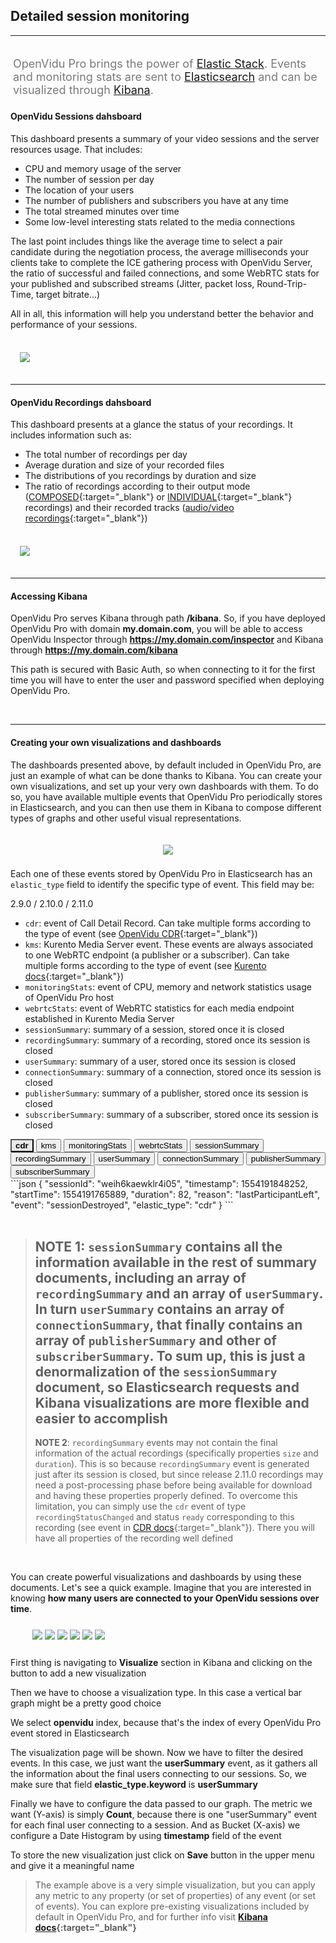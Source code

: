 <h2 id="section-title">Detailed session monitoring</h2>
<hr>

<p style="font-size: 18px; color: #7a7a7a; margin-top: 30px; padding: 4px;">
OpenVidu Pro brings the power of <a href="https://www.elastic.co/" target="_blank">Elastic Stack</a>. Events and monitoring stats are sent to <a href="https://www.elastic.co/products/elasticsearch/" target="_blank">Elasticsearch</a> and can be visualized through <a href="https://www.elastic.co/products/kibana/" target="_blank">Kibana</a>.
</p>

#### OpenVidu Sessions dahsboard

This dashboard presents a summary of your video sessions and the server resources usage. That includes:

- CPU and memory usage of the server
- The number of session per day
- The location of your users
- The number of publishers and subscribers you have at any time
- The total streamed minutes over time
- Some low-level interesting stats related to the media connections

The last point includes things like the average time to select a pair candidate during the negotiation process, the average milliseconds your clients take to complete the ICE gathering process with OpenVidu Server, the ratio of successful and failed connections, and some WebRTC stats for your published and subscribed streams (Jitter, packet loss, Round-Trip-Time, target bitrate...)

All in all, this information will help you understand better the behavior and performance of your sessions.

<br>

<div class="row">
    <div style="margin: 5px 15px 35px 15px">
        <a data-fancybox="gallery-pro1" href="./img/docs/openvidu-pro/elastic/sessions-dashboard.png"><img class="img-responsive img-pro" src="./img/docs/openvidu-pro/elastic/sessions-dashboard.png"/></a>
    </div>
</div>

---

#### OpenVidu Recordings dahsboard

This dashboard presents at a glance the status of your recordings. It includes information such as:

- The total number of recordings per day
- Average duration and size of your recorded files
- The distributions of you recordings by duration and size
- The ratio of recordings according to their output mode ([COMPOSED](/advanced-features/recording/#composed-recording){:target="_blank"} or [INDIVIDUAL](/advanced-features/recording/#individual-stream-recording){:target="_blank"} recordings) and their recorded tracks ([audio/video recordings](/advanced-features/recording/#audio-only-and-video-only-recordings){:target="_blank"})

<br>

<div class="row">
    <div style="margin: 5px 15px 35px 15px">
        <a data-fancybox="gallery-pro2" href="./img/docs/openvidu-pro/elastic/recordings-dashboard.png"><img class="img-responsive img-pro" src="./img/docs/openvidu-pro/elastic/recordings-dashboard.png"/></a>
    </div>
</div>

---

#### Accessing Kibana

OpenVidu Pro serves Kibana through path **/kibana**. So, if you have deployed OpenVidu Pro with domain **my.domain.com**, you will be able to access OpenVidu Inspector through **https://my.domain.com/inspector** and Kibana through **https://my.domain.com/kibana**

This path is secured with Basic Auth, so when connecting to it for the first time you will have to enter the user and password specified when deploying OpenVidu Pro.

<br>

---

#### Creating your own visualizations and dashboards

The dashboards presented above, by default included in OpenVidu Pro, are just an example of what can be done thanks to Kibana. You can create your own visualizations, and set up your very own dashboards with them. To do so, you have available multiple events that OpenVidu Pro periodically stores in Elasticsearch, and you can then use them in Kibana to compose different types of graphs and other useful visual representations.

<p align="center">
  <img class="img-responsive openvidu-pro-img" style="padding: 20px 0 8px 0" src="./img/docs/openvidu-pro/elastic/elastic-stack.png">
</p>

Each one of these events stored by OpenVidu Pro in Elasticsearch has an `elastic_type` field to identify the specific type of event. This field may be:

<div>

<div class="monitoring-div">

<div class="version-buttons">
  <a onclick="changeVersion(event)" class="btn btn-xs btn-primary pressed-btn" title="2.9.0">2.9.0 / 2.10.0 / 2.11.0</a>
  <!--<a onclick="changeVersion(event)" class="btn btn-xs btn-primary" title="2.12.0">2.12.0</a>-->
</div>

<!-- 2.9.0 / 2.10.0 / 2.11.0 -->

<div id="list-290" class="version-container" markdown="1" style="margin-right: 5px">

- `cdr`: event of Call Detail Record. Can take multiple forms according to the type of event (see [OpenVidu CDR](/reference-docs/openvidu-server-cdr/){:target="_blank"})
- `kms`: Kurento Media Server event. These events are always associated to one WebRTC endpoint (a publisher or a subscriber). Can take multiple forms according to the type of event (see [Kurento docs](https://doc-kurento.readthedocs.io/en/latest/features/events.html){:target="_blank"})
- `monitoringStats`: event of CPU, memory and network statistics usage of OpenVidu Pro host
- `webrtcStats`: event of WebRTC statistics for each media endpoint established in Kurento Media Server
- `sessionSummary`: summary of a session, stored once it is closed
- `recordingSummary`: summary of a recording, stored once its session is closed
- `userSummary`: summary of a user, stored once its session is closed
- `connectionSummary`: summary of a connection, stored once its session is closed
- `publisherSummary`: summary of a publisher, stored once its session is closed
- `subscriberSummary`: summary of a subscriber, stored once its session is closed

</div>

<div id="content-290" class="lang-tabs-container elastic-events version-container" markdown="1">

<div class="lang-tabs-header">
  <button class="lang-tabs-btn" onclick="changeLangTab(event)" style="background-color: #e8e8e8; font-weight: bold">cdr</button>
  <button class="lang-tabs-btn" onclick="changeLangTab(event)">kms</button>
  <button class="lang-tabs-btn" onclick="changeLangTab(event)">monitoringStats</button>
  <button class="lang-tabs-btn" onclick="changeLangTab(event)">webrtcStats</button>
  <button class="lang-tabs-btn" onclick="changeLangTab(event)">sessionSummary</button>
  <button class="lang-tabs-btn" onclick="changeLangTab(event)">recordingSummary</button>
  <button class="lang-tabs-btn" onclick="changeLangTab(event)">userSummary</button>
  <button class="lang-tabs-btn" onclick="changeLangTab(event)">connectionSummary</button>
  <button class="lang-tabs-btn" onclick="changeLangTab(event)">publisherSummary</button>
  <button class="lang-tabs-btn" onclick="changeLangTab(event)">subscriberSummary</button>
</div>

<div id="cdr" class="lang-tabs-content" markdown="1">
```json
{
  "sessionId": "weih6kaewklr4i05",
  "timestamp": 1554191848252,
  "startTime": 1554191765889,
  "duration": 82,
  "reason": "lastParticipantLeft",
  "event": "sessionDestroyed",
  "elastic_type": "cdr"
}
```
</div>

<div id="kms" class="lang-tabs-content" style="display:none" markdown="1">
```json
{
  "streamId": 1,
  "componentId": 1,
  "state": "READY",
  "type": "IceComponentStateChange",
  "timestamp": 1554191839098,
  "session": "weih6kaewklr4i05",
  "user": "6596FB7B9D1A7C25",
  "connection": "ewztvkfl8dttvcxk",
  "endpoint": "ewztvkfl8dttvcxk_bahnv2b0n5fxbohy_CAMERA_XHIHV",
  "msSinceEndpointCreation": 11104,
  "elastic_type": "kms"
}
```
</div>

<div id="monitoringstats" class="lang-tabs-content" style="display:none" markdown="1">
```json
{
  "timestamp": 1554212258873,
  "cpu": 11.887875624741168,
  "mem": {
    "used": 7287344,
    "percentage": 45.13347034796033
  },
  "net": {
    "veth2b4c47c": {
      "rxBytes": 0,
      "txBytes": 0
    },
    "wlp58s0": {
      "rxBytes": 0,
      "txBytes": 0
    }
  },
  "elastic_type": "monitoringStats"
}
```
</div>

<div id="webrtcstats" class="lang-tabs-content" style="display:none" markdown="1">
```json
{
  "session": "weih6kaewklr4i05",
  "user": "6596FB7B9D1A7C25",
  "connection": "bahnv2b0n5fxbohy",
  "endpoint": "bahnv2b0n5fxbohy_CAMERA_XHIHV",
  "mediaType": "video",
  "jitter": 0.005244444590061903,
  "bytesReceived": 6455233,
  "packetsReceived": 6666,
  "packetsLost": 0,
  "timestamp": 1554191847505,
  "fractionLost": 0,
  "remb": 533208,
  "firCount": 6,
  "pliCount": 0,
  "nackCount": 0,
  "sliCount": 0,
  "elastic_type": "webrtcStats"
}
```
</div>

<div id="sessionsummary" class="lang-tabs-content" style="display:none" markdown="1">
```json
{
  "createdAt": 1554191765889,
  "destroyedAt": 1554191848252,
  "sessionId": "weih6kaewklr4i05",
  "customSessionId": "",
  "mediaMode": "ROUTED",
  "recordingMode": "MANUAL",
  "duration": 82,
  "reason": "lastParticipantLeft",
  "users": {
    "numberOfElements": 1,
    "content": [
      {
        "id": "6596FB7B9D1A7C25",
        "location": "Mumbai, India",
        "platform": "Chrome 72.0.3626.109 on Linux 64-bit",
        "connections": {
          "numberOfElements": 1,
          "content": [
            {
              "createdAt": 1554191765994,
              "destroyedAt": 1554191848249,
              "connectionId": "bahnv2b0n5fxbohy",
              "clientData": "",
              "serverData": "",
              "duration": 82,
              "reason": "disconnect",
              "publishers": {
                "numberOfElements": 1,
                "content": [
                  {
                    "sessionId": "weih6kaewklr4i05",
                    "timestamp": 1554191848247,
                    "startTime": 1554191767577,
                    "duration": 80,
                    "reason": "disconnect",
                    "streamId": "bahnv2b0n5fxbohy_CAMERA_XHIHV",
                    "videoSource": "CAMERA",
                    "videoFramerate": -1,
                    "videoDimensions": "{\"width\":640,\"height\":480}",
                    "audioEnabled": true,
                    "videoEnabled": true,
                    "session": "weih6kaewklr4i05",
                    "user": "6596FB7B9D1A7C25",
                    "connection": "bahnv2b0n5fxbohy",
                    "elastic_type": "publisherSummary"
                  }
                ]
              },
              "subscribers": {
                "numberOfElements": 0,
                "content": []
              },
              "geoPoints": "19.09,72.87",
              "session": "weih6kaewklr4i05",
              "user": "6596FB7B9D1A7C25",
              "timestamp": 1554191848252,
              "elastic_type": "connectionSummary"
            }
          ]
        },
        "session": "weih6kaewklr4i05",
        "timestamp": 1554191848252,
        "elastic_type": "userSummary"
      }
    ]
  },
  "recordings": {
    "numberOfElements": 1,
    "content": [
      {
        "sessionId": "weih6kaewklr4i05",
        "timestamp": 1554191784531,
        "startTime": 1554191770662,
        "duration": 9.734,
        "reason": "recordingStoppedByServer",
        "id": "weih6kaewklr4i05",
        "name": "RecordingTest",
        "outputMode": "COMPOSED",
        "resolution": "1920x1080",
        "recordingLayout": "BEST_FIT",
        "hasAudio": true,
        "hasVideo": true,
        "size": 1968384,
        "elastic_type": "recordingSummary"
      }
    ]
  }
}
```
</div>

<div id="recordingsummary" class="lang-tabs-content" style="display:none" markdown="1">
```json
{
  "sessionId": "weih6kaewklr4i05",
  "timestamp": 1554191784531,
  "startTime": 1554191770662,
  "duration": 9.734,
  "reason": "recordingStoppedByServer",
  "id": "weih6kaewklr4i05",
  "name": "RecordingTest",
  "outputMode": "COMPOSED",
  "resolution": "1920x1080",
  "recordingLayout": "BEST_FIT",
  "hasAudio": true,
  "hasVideo": true,
  "size": 1968384,
  "elastic_type": "recordingSummary"
}
```
</div>

<div id="usersummary" class="lang-tabs-content" style="display:none" markdown="1">
```json
{
  "id": "6596FB7B9D1A7C25",
  "location": "Mumbai, India",
  "platform": "Chrome 72.0.3626.109 on Linux 64-bit",
  "connections": {
    "numberOfElements": 1,
    "content": [
      {
        "createdAt": 1554191765994,
        "destroyedAt": 1554191848249,
        "connectionId": "bahnv2b0n5fxbohy",
        "clientData": "",
        "serverData": "",
        "duration": 82,
        "reason": "disconnect",
        "publishers": {
          "numberOfElements": 1,
          "content": [
            {
              "sessionId": "weih6kaewklr4i05",
              "timestamp": 1554191848247,
              "startTime": 1554191767577,
              "duration": 80,
              "reason": "disconnect",
              "streamId": "bahnv2b0n5fxbohy_CAMERA_XHIHV",
              "videoSource": "CAMERA",
              "videoFramerate": -1,
              "videoDimensions": "{\"width\":640,\"height\":480}",
              "audioEnabled": true,
              "videoEnabled": true,
              "session": "weih6kaewklr4i05",
              "user": "6596FB7B9D1A7C25",
              "connection": "bahnv2b0n5fxbohy",
              "elastic_type": "publisherSummary"
            }
          ]
        },
        "subscribers": {
          "numberOfElements": 0,
          "content": []
        },
        "geoPoints": "19.09,72.87",
        "session": "weih6kaewklr4i05",
        "user": "6596FB7B9D1A7C25",
        "timestamp": 1554191848252,
        "elastic_type": "connectionSummary"
      }
    ]
  },
  "session": "weih6kaewklr4i05",
  "timestamp": 1554191848252,
  "elastic_type": "userSummary"
}
```
</div>

<div id="connectionsummary" class="lang-tabs-content" style="display:none" markdown="1">
```json
{
  "createdAt": 1554191765994,
  "destroyedAt": 1554191848249,
  "connectionId": "bahnv2b0n5fxbohy",
  "clientData": "",
  "serverData": "",
  "duration": 82,
  "reason": "disconnect",
  "publishers": {
    "numberOfElements": 1,
    "content": [
      {
        "sessionId": "weih6kaewklr4i05",
        "timestamp": 1554191848247,
        "startTime": 1554191767577,
        "duration": 80,
        "reason": "disconnect",
        "streamId": "bahnv2b0n5fxbohy_CAMERA_XHIHV",
        "videoSource": "CAMERA",
        "videoFramerate": -1,
        "videoDimensions": "{\"width\":640,\"height\":480}",
        "audioEnabled": true,
        "videoEnabled": true,
        "session": "weih6kaewklr4i05",
        "user": "6596FB7B9D1A7C25",
        "connection": "bahnv2b0n5fxbohy",
        "elastic_type": "publisherSummary"
      }
    ]
  },
  "subscribers": {
    "numberOfElements": 0,
    "content": []
  },
  "session": "weih6kaewklr4i05",
  "user": "6596FB7B9D1A7C25",
  "timestamp": 1554191848252,
  "elastic_type": "connectionSummary"
}
```
</div>

<div id="publishersummary" class="lang-tabs-content" style="display:none" markdown="1">
```json
{
  "sessionId": "weih6kaewklr4i05",
  "timestamp": 1554191848247,
  "startTime": 1554191767577,
  "duration": 80,
  "reason": "disconnect",
  "streamId": "bahnv2b0n5fxbohy_CAMERA_XHIHV",
  "videoSource": "CAMERA",
  "videoFramerate": -1,
  "videoDimensions": "{\"width\":640,\"height\":480}",
  "audioEnabled": true,
  "videoEnabled": true,
  "session": "weih6kaewklr4i05",
  "user": "6596FB7B9D1A7C25",
  "connection": "bahnv2b0n5fxbohy",
  "elastic_type": "publisherSummary"
}
```
</div>

<div id="subscribersummary" class="lang-tabs-content" style="display:none" markdown="1">
```json
{
  "sessionId": "weih6kaewklr4i05",
  "timestamp": 1553694100398,
  "startTime": 1553693956035,
  "duration": 144,
  "reason": "disconnect",
  "streamId": "dbslbhe2jzhhybvj_CAMERA_CSBVI",
  "receivingFrom": "dbslbhe2jzhhybvj",
  "videoSource": "CAMERA",
  "videoFramerate": 30,
  "videoDimensions": "{\"width\":640,\"height\":480}",
  "audioEnabled": true,
  "videoEnabled": true,
  "session": "TestSession",
  "user": "A06BB386A40BBC83",
  "connection": "c1tgrtyzlmeix6l3",
  "elastic_type": "subscriberSummary"
}
```
</div>

</div>

<!-- 2.12.0 -->

<div id="content-2120" class="lang-tabs-container elastic-events version-container" markdown="1" style="display: none">

<div class="lang-tabs-header">
  <button class="lang-tabs-btn" onclick="changeLangTab(event)" style="background-color: #e8e8e8; font-weight: bold">cdr</button>
  <button class="lang-tabs-btn" onclick="changeLangTab(event)">kms</button>
  <button class="lang-tabs-btn" onclick="changeLangTab(event)">monitoringStats</button>
  <button class="lang-tabs-btn" onclick="changeLangTab(event)">webrtcStats</button>
  <button class="lang-tabs-btn" onclick="changeLangTab(event)">sessionSummary</button>
  <button class="lang-tabs-btn" onclick="changeLangTab(event)">recordingSummary</button>
  <button class="lang-tabs-btn" onclick="changeLangTab(event)">userSummary</button>
  <button class="lang-tabs-btn" onclick="changeLangTab(event)">connectionSummary</button>
  <button class="lang-tabs-btn" onclick="changeLangTab(event)">publisherSummary</button>
  <button class="lang-tabs-btn" onclick="changeLangTab(event)">subscriberSummary</button>
</div>

<div id="cdr" class="lang-tabs-content" markdown="1">
```json
```
</div>

<div id="kms" class="lang-tabs-content" style="display:none" markdown="1">
```json
```
</div>

<div id="monitoringstats" class="lang-tabs-content" style="display:none" markdown="1">
```json
```
</div>

<div id="webrtcstats" class="lang-tabs-content" style="display:none" markdown="1">
```json
```
</div>

<div id="sessionsummary" class="lang-tabs-content" style="display:none" markdown="1">
```json
```
</div>

<div id="recordingsummary" class="lang-tabs-content" style="display:none" markdown="1">
```json
```
</div>

<div id="usersummary" class="lang-tabs-content" style="display:none" markdown="1">
```json
```
</div>

<div id="connectionsummary" class="lang-tabs-content" style="display:none" markdown="1">
```json
```
</div>

<div id="publishersummary" class="lang-tabs-content" style="display:none" markdown="1">
```json
```
</div>

<div id="subscribersummary" class="lang-tabs-content" style="display:none" markdown="1">
```json
```
</div>
</div>


</div>
</div>
</div>

<br>

> **NOTE 1**: `sessionSummary` contains all the information available in the rest of summary documents, including an array of `recordingSummary` and an array of `userSummary`. In turn `userSummary` contains an array of `connectionSummary`, that finally contains an array of `publisherSummary` and other of `subscriberSummary`.
> To sum up, this is just a denormalization of the `sessionSummary` document, so Elasticsearch requests and Kibana visualizations are more flexible and easier to accomplish
> ---
> **NOTE 2**: `recordingSummary` events may not contain the final information of the actual recordings (specifically properties `size` and `duration`). This is so because `recordingSummary` event is generated just after its session is closed, but since release 2.11.0 recordings may need a post-processing phase before being available for download and having these properties properly defined. To overcome this limitation, you can simply use the `cdr` event of type `recordingStatusChanged` and status `ready` corresponding to this recording (see event in [CDR docs](/reference-docs/openvidu-server-cdr/#recordingstatuschanged){:target="_blank"}). There you will have all properties of the recording well defined

<br>

You can create powerful visualizations and dashboards by using these documents. Let's see a quick example. Imagine that you are interested in knowing **how many users are connected to your OpenVidu sessions over time**.

<div class="row">
    <div class="pro-gallery-steps" style="margin: 25px 35px 25px 35px">
        <a data-fancybox="gallery-pro3" data-caption="First thing is navigating to 'Visualize' section in Kibana and clicking on the button to add a new visualization" href="./img/docs/openvidu-pro/elastic/tutorial1.png"><img class="img-responsive img-pro" src="./img/docs/openvidu-pro/elastic/tutorial1.png"/></a>
        <a data-fancybox="gallery-pro3" data-caption="Then we have to choose a visualization type. In this case a vertical bar graph might be a pretty good choice" href="./img/docs/openvidu-pro/elastic/tutorial2.png"><img class="img-responsive img-pro" src="./img/docs/openvidu-pro/elastic/tutorial2.png"/></a>
        <a data-fancybox="gallery-pro3" data-caption="We select 'openvidu' index, because that's the index of every OpenVidu Pro event stored in Elasticsearch" href="./img/docs/openvidu-pro/elastic/tutorial3.png"><img class="img-responsive img-pro" src="./img/docs/openvidu-pro/elastic/tutorial3.png"/></a>
        <a data-fancybox="gallery-pro3" data-caption="The visualization page will be shown. Now we have to filter the desired events. In this case, we just want the 'userSummary' event, as it gathers all the information about the final users connecting to our sessions. So, we make sure that field 'elastic_type.keyword' is 'userSummary'" href="./img/docs/openvidu-pro/elastic/tutorial4.png"><img class="img-responsive img-pro" src="./img/docs/openvidu-pro/elastic/tutorial4.png"/></a>
        <a data-fancybox="gallery-pro3" data-caption="Finally we have to configure the data passed to our graph. The metric we want (Y-axis) is simply 'Count', because there is one 'userSummary' event for each final user connecting to a session. And as Bucket (X-axis) we configure a Date Histogram by using 'timestamp' field of the event" href="./img/docs/openvidu-pro/elastic/tutorial5.png"><img class="img-responsive img-pro" src="./img/docs/openvidu-pro/elastic/tutorial5.png"/></a>
        <a data-fancybox="gallery-pro3" data-caption="To store the new visualization just click on 'Save' button in the upper menu and give it a meaningful name" href="./img/docs/openvidu-pro/elastic/tutorial6.png"><img class="img-responsive img-pro" src="./img/docs/openvidu-pro/elastic/tutorial6.png"/></a>
    </div>
    <div class="slick-captions">
      <div class="caption"><p>First thing is navigating to <strong>Visualize</strong> section in Kibana and clicking on the button to add a new visualization</p></div>
      <div class="caption"><p>Then we have to choose a visualization type. In this case a vertical bar graph might be a pretty good choice</p></div>
      <div class="caption"><p>We select <strong>openvidu</strong> index, because that's the index of every OpenVidu Pro event stored in Elasticsearch</p></div>
      <div class="caption"><p>The visualization page will be shown. Now we have to filter the desired events. In this case, we just want the <strong>userSummary</strong> event, as it gathers all the information about the final users connecting to our sessions. So, we make sure that field <strong>elastic_type.keyword</strong> is <strong>userSummary</strong></p></div>
      <div class="caption"><p>Finally we have to configure the data passed to our graph. The metric we want (Y-axis) is simply <strong>Count</strong>, because there is one "userSummary" event for each final user connecting to a session. And as Bucket (X-axis) we configure a Date Histogram by using <strong>timestamp</strong> field of the event</p></div>
      <div class="caption"><p>To store the new visualization just click on <strong>Save</strong> button in the upper menu and give it a meaningful name</p></div>
    </div>
</div>

> The example above is a very simple visualization, but you can apply any metric to any property (or set of properties) of any event (or set of events). You can explore pre-existing visualizations included by default in OpenVidu Pro, and for further info visit **[Kibana docs](https://www.elastic.co/guide/en/kibana/current/createvis.html){:target="_blank"}**

<br>

<script>
function changeVersion(event) {
  var parent = event.target.parentNode.parentNode;
  var txt = event.target.getAttribute('title');
  var txt = txt.replace(/\./g, '');
  for (var i = 0; i < parent.children.length; i++) {
    var child = parent.children[i];
    // Change appearance of version buttons
    if (child.classList.contains('version-buttons')) {
        for (var j = 0; j < child.children.length; j++) {
          var a = child.children[j];
          if (a === event.target) {
            a.classList.add('pressed-btn');
          } else {
            a.classList.remove('pressed-btn');
          }
        }
    }
    // Change visibility of version content
    if (child.classList.contains('version-container')) {
      if (child.id === ('list-' + txt) || child.id === ('content-' + txt)) {
        child.style.display = 'block';
      } else {
        child.style.display = 'none';
      }
    }
  }
}
</script>

<script>
function changeLangTab(event) {
  var parent = event.target.parentNode.parentNode;
  var txt = event.target.textContent || event.target.innerText;
  var txt = txt.replace(/\s/g, "-").toLowerCase();
  for (var i = 0; i < parent.children.length; i++) {
    var child = parent.children[i];
    // Change appearance of language buttons
    if (child.classList.contains('lang-tabs-header')) {
        for (var j = 0; j < child.children.length; j++) {
            var btn = child.children[j];
            if (btn.classList.contains('lang-tabs-btn')) {
                btn.style.backgroundColor = btn === event.target ? '#e8e8e8' : '#f9f9f9';
                btn.style.fontWeight = btn === event.target ? 'bold' : 'normal';
            }
        }
    }
    // Change visibility of language content
    if (child.classList.contains('lang-tabs-content')) {
        if (child.id === txt) {
            child.style.display = 'block';
        } else {
            child.style.display = 'none';
        }
    }
  }
}
</script>

<link rel="stylesheet" href="https://cdnjs.cloudflare.com/ajax/libs/fancybox/3.1.20/jquery.fancybox.min.css" />
<script src="https://cdnjs.cloudflare.com/ajax/libs/fancybox/3.1.20/jquery.fancybox.min.js"></script>
<script>
  $().fancybox({
    selector : '[data-fancybox]',
    infobar : true,
    arrows : false,
    loop: true,
    protect: true,
    transitionEffect: 'slide',
    buttons : [
        'close'
    ],
    clickOutside : 'close',
    clickSlide   : 'close',
  });
</script>

<link rel="stylesheet" href="https://use.fontawesome.com/releases/v5.4.1./css/brands.css" integrity="sha384-Px1uYmw7+bCkOsNAiAV5nxGKJ0Ixn5nChyW8lCK1Li1ic9nbO5pC/iXaq27X5ENt" crossorigin="anonymous">
<link rel="stylesheet" href="https://use.fontawesome.com/releases/v5.4.1./css/fontawesome.css" integrity="sha384-BzCy2fixOYd0HObpx3GMefNqdbA7Qjcc91RgYeDjrHTIEXqiF00jKvgQG0+zY/7I" crossorigin="anonymous">

<link rel="stylesheet" type="text/css" href="//cdn.jsdelivr.net/jquery.slick/1.6.0/slick.css"/>
<link rel="stylesheet" type="text/css" href="./css/slick-theme.css"/>
<script type="text/javascript" src="//cdn.jsdelivr.net/jquery.slick/1.6.0/slick.min.js"></script>

<script>
    $('.slick-captions').slick({
      asNavFor: '.pro-gallery-steps',
      arrows: false,
      infinite: false,
      speed: 200,
      fade: true,
      dots: false
    });
    $('.pro-gallery-steps').slick({
      asNavFor: '.slick-captions',
      autoplay: false,
      arrows: true,
      prevArrow: '<div class="slick-btn slick-btn-prev"><i class="icon ion-chevron-left"></i></div>',
      nextArrow: '<div class="slick-btn slick-btn-next"><i class="icon ion-chevron-right"></i></div>',
      infinite: false,
      dots: true,
      responsive: [
      {
        breakpoint: 768,
        settings: {
          arrows: true,
          slidesToShow: 1
        }
      },
    ]
    });
</script>